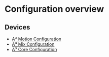 # Configuration overview
## Devices
- [A³ Motion Configuration](https://a3-audio.com/a3-doc/configuration/moc.html)
- [A³ Mix Configuration](https://a3-audio.com/a3-doc/configuration/mic.html)
- [A³ Core Configuration](https://a3-audio.com/a3-doc/configuration/core.html)
